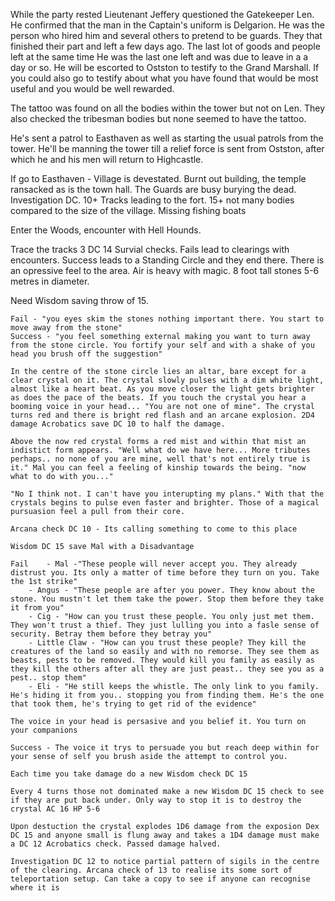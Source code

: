 While the party rested Lieutenant Jeffery questioned the Gatekeeper Len. He confirmed that the man in the Captain's uniform is Delgarion. He was the person who hired him and several others to pretend to be guards. They that finished their part and left a few days ago. The last lot of goods and people left at the same time He was the last one left and was due to leave in a a day or so. He will be escorted to Ostston to testify to the Grand Marshall. If you could also go to testify about what you have found that would be most useful and you would be well rewarded.

The tattoo was found on all the bodies within the tower but not on Len. They also checked the tribesman bodies but none seemed to have the tattoo.

He's sent a patrol to Easthaven as well as starting the usual patrols from the tower. He'll be manning the tower till a relief force is sent from Ostston, after which he and his men will return to Highcastle.

If go to Easthaven - Village is devestated. Burnt out building, the temple ransacked as is the town hall.  The Guards are busy burying the dead. Investigation DC. 10+ Tracks leading to the fort. 15+ not many bodies compared to the size of the village. Missing fishing boats 

Enter the Woods, encounter with Hell Hounds.

Trace the tracks 3 DC 14 Survial checks. 
	Fails lead to clearings with encounters. 
	Success leads to a Standing Circle and they end there. There is an opressive feel to the area. Air is heavy with magic. 8 foot tall stones 5-6 metres in diameter. 
	
Need Wisdom saving throw of 15.

	Fail - "you eyes skim the stones nothing important there. You start to move away from the stone" 
	Success - "you feel something external making you want to turn away from the stone circle. You fortify your self and with a shake of you head you brush off the suggestion"
	
	In the centre of the stone circle lies an altar, bare except for a clear crystal on it. The crystal slowly pulses with a dim white light, almost like a heart beat. As you move closer the light gets brighter as does the pace of the beats. If you touch the crystal you hear a booming voice in your head... "You are not one of mine". The crystal turns red and there is bright red flash and an arcane explosion. 2D4 damage Acrobatics save DC 10 to half the damage.
	
	Above the now red crystal forms a red mist and within that mist an indistict form appears. "Well what do we have here... More tributes perhaps.. no none of you are mine, well that's not entirely true is it." Mal you can feel a feeling of kinship towards the being. "now what to do with you..."
	
	"No I think not. I can't have you interupting my plans." With that the crystals begins to pulse even faster and brighter. Those of a magical pursuasion feel a pull from their core.
	
	Arcana check DC 10 - Its calling something to come to this place
	
	Wisdom DC 15 save Mal with a Disadvantage
	
	Fail 	- Mal -"These people will never accept you. They already distrust you. Its only a matter of time before they turn on you. Take the 1st strike" 
		- Angus - "These people are after you power. They know about the stone. You mustn't let them take the power. Stop them before they take it from you"
		- Cig - "How can you trust these people. You only just met them. They won't trust a thief. They just lulling you into a fasle sense of security. Betray them before they betray you"
		- Little Claw - "How can you trust these people? They kill the creatures of the land so easily and with no remorse. They see them as beasts, pests to be removed. They would kill you family as easily as they kill the others after all they are just peast.. they see you as a pest.. stop them"
		- Eli - "He still keeps the whistle. The only link to you family. He's hiding it from you.. stopping you from finding them. He's the one that took them, he's trying to get rid of the evidence"
	 
	The voice in your head is persasive and you belief it. You turn on your companions

	Success - The voice it trys to persuade you but reach deep within for your sense of self you brush aside the attempt to control you.
	
	Each time you take damage do a new Wisdom check DC 15
	
	Every 4 turns those not dominated make a new Wisdom DC 15 check to see if they are put back under. Only way to stop it is to destroy the crystal AC 16 HP 5-6
	
	Upon destuction the crystal explodes 1D6 damage from the exposion Dex DC 15 and anyone small is flung away and takes a 1D4 damage must make a DC 12 Acrobatics check. Passed damage halved.
	
	Investigation DC 12 to notice partial pattern of sigils in the centre of the clearing. Arcana check of 13 to realise its some sort of teleportation setup. Can take a copy to see if anyone can recognise where it is


